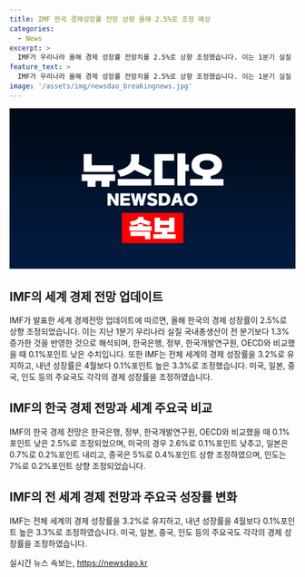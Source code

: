 ```yaml
---
title: IMF 한국 경제성장률 전망 상향 올해 2.5%로 조정 예상
categories:
  - News
excerpt: >
  IMF가 우리나라 올해 경제 성장률 전망치를 2.5%로 상향 조정했습니다. 이는 1분기 실질 국내총생산 증가율을 반영한 것으로, 한국은행의 전망과 유사하나 0.1%포인트 낮은 수치입니다. 또한, 세계 경제성장률은 올해 3.2%, 내년 3.3%로 예상되며, 미국과 일본은 전망치를 조정했고, 중국과 인도는 성장률을 상향 조정했습니다. IMF의 업데이트는 글로벌 경제 동향을 살펴볼 때 중요한 지표로 자리매김하고 있습니다.
feature_text: >
  IMF가 우리나라 올해 경제 성장률 전망치를 2.5%로 상향 조정했습니다. 이는 1분기 실질 국내총생산 증가율을 반영한 것으로, 한국은행의 전망과 유사하나 0.1%포인트 낮은 수치입니다. 또한, 세계 경제성장률은 올해 3.2%, 내년 3.3%로 예상되며, 미국과 일본은 전망치를 조정했고, 중국과 인도는 성장률을 상향 조정했습니다. IMF의 업데이트는 글로벌 경제 동향을 살펴볼 때 중요한 지표로 자리매김하고 있습니다.
image: '/assets/img/newsdao_breakingnews.jpg'
---
```


<p><img src="/assets/img/newsdao_breakingnews.jpg" alt="pcversion 속보" /></p>

<h2 data-ke-size="size26">IMF의 세계 경제 전망 업데이트</h2>

<p>IMF가 발표한 세계 경제전망 업데이트에 따르면, 올해 한국의 경제 성장률이 2.5%로 상향 조정되었습니다. 이는 지난 1분기 우리나라 실질 국내총생산이 전 분기보다 1.3% 증가한 것을 반영한 것으로 해석되며, 한국은행, 정부, 한국개발연구원, OECD와 비교했을 때 0.1%포인트 낮은 수치입니다. 또한 IMF는 전체 세계의 경제 성장률을 3.2%로 유지하고, 내년 성장률은 4월보다 0.1%포인트 높은 3.3%로 조정했습니다. 미국, 일본, 중국, 인도 등의 주요국도 각각의 경제 성장률을 조정하였습니다.</p>

<h2 data-ke-size="size26">IMF의 한국 경제 전망과 세계 주요국 비교</h2>

<p>IMF의 한국 경제 전망은 한국은행, 정부, 한국개발연구원, OECD와 비교했을 때 0.1%포인트 낮은 2.5%로 조정되었으며, 미국의 경우 2.6%로 0.1%포인트 낮추고, 일본은 0.7%로 0.2%포인트 내리고, 중국은 5%로 0.4%포인트 상향 조정하였으며, 인도는 7%로 0.2%포인트 상향 조정되었습니다. </p>

<h2 data-ke-size="size26">IMF의 전 세계 경제 전망과 주요국 성장률 변화</h2>

<p>IMF는 전체 세계의 경제 성장률을 3.2%로 유지하고, 내년 성장률을 4월보다 0.1%포인트 높은 3.3%로 조정하였습니다. 미국, 일본, 중국, 인도 등의 주요국도 각각의 경제 성장률을 조정하였습니다.</p>
실시간 뉴스 속보는, <a href="https://newsdao.kr" rel="dofollow">https://newsdao.kr</a>


